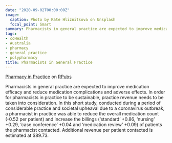 ```yaml
---
date: "2020-09-02T00:00:00Z"
image:
  caption: Photo by Kate Hliznitsova on Unsplash
  focal_point: Smart
summary: Pharmacists in general practice are expected to improve medication efficacy and reduce medication complications and adverse effects. In order for pharmacists in practice to be sustainable, practice revenue needs to be taken into consideration.
tags:
- coHealth
- Australia
- pharmacy
- general practice
- polypharmacy
title: Pharmacists in General Practice
---
```


[Pharmacy in Practice](https://rpubs.com/DavidFong/PharmacyInPractice) on [RPubs](https://rpubs.com)

Pharmacists in general practice are expected to improve medication efficacy and reduce medication complications and adverse effects. In order for pharmacists in practice to be sustainable, practice revenue needs to be taken into consideration. In this short study, conducted during a period of considerable practice and societal upheaval due to a coronavirus outbreak, a pharmacist in practice was able to reduce the overall medication count (-0.52 per patient) and increase the billings (‘standard’ +0.86, ‘nursing’ +0.29, ‘case conference’ +0.04 and ‘medication review’ +0.09) of patients the pharmacist contacted. Additional revenue per patient contacted is estimated at $89.73. 